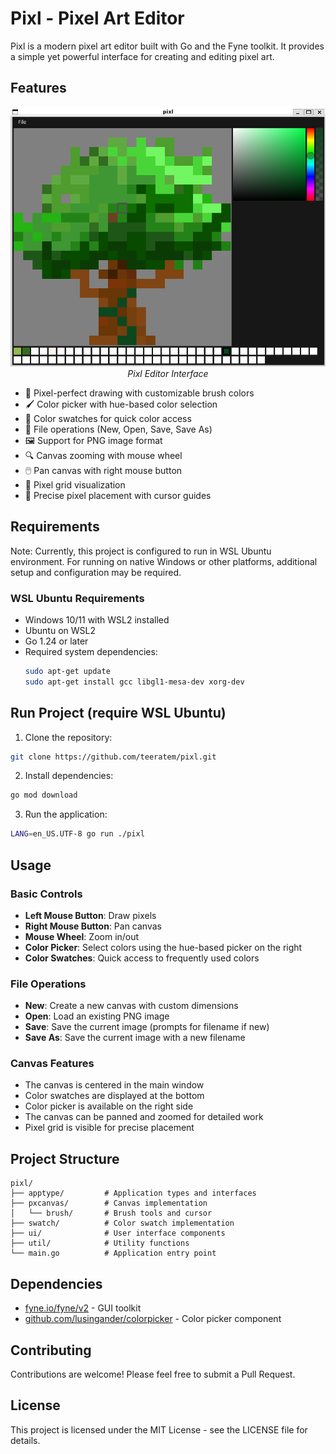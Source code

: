 # Pixl - Pixel Art Editor

Pixl is a modern pixel art editor built with Go and the Fyne toolkit. It provides a simple yet powerful interface for creating and editing pixel art.

## Features

<div align="center">
  <img src="assets/images/screenshot.png" alt="Pixl Editor Screenshot" width="800"/>
  <br>
  <em>Pixl Editor Interface</em>
</div>

- 🎨 Pixel-perfect drawing with customizable brush colors
- 🖌️ Color picker with hue-based color selection
- 🎯 Color swatches for quick color access
- 📁 File operations (New, Open, Save, Save As)
- 🖼️ Support for PNG image format
- 🔍 Canvas zooming with mouse wheel
- 🖱️ Pan canvas with right mouse button
- 📏 Pixel grid visualization
- 🎯 Precise pixel placement with cursor guides

## Requirements
Note: Currently, this project is configured to run in WSL Ubuntu environment. For running on native Windows or other platforms, additional setup and configuration may be required.

### WSL Ubuntu Requirements
- Windows 10/11 with WSL2 installed
- Ubuntu on WSL2
- Go 1.24 or later
- Required system dependencies:
  ```bash
  sudo apt-get update
  sudo apt-get install gcc libgl1-mesa-dev xorg-dev
  ```

## Run Project (require WSL Ubuntu)

1. Clone the repository:
```bash
git clone https://github.com/teeratem/pixl.git
```

2. Install dependencies:
```bash
go mod download
```

3. Run the application:
```bash
LANG=en_US.UTF-8 go run ./pixl 
```

## Usage

### Basic Controls

- **Left Mouse Button**: Draw pixels
- **Right Mouse Button**: Pan canvas
- **Mouse Wheel**: Zoom in/out
- **Color Picker**: Select colors using the hue-based picker on the right
- **Color Swatches**: Quick access to frequently used colors

### File Operations

- **New**: Create a new canvas with custom dimensions
- **Open**: Load an existing PNG image
- **Save**: Save the current image (prompts for filename if new)
- **Save As**: Save the current image with a new filename

### Canvas Features

- The canvas is centered in the main window
- Color swatches are displayed at the bottom
- Color picker is available on the right side
- The canvas can be panned and zoomed for detailed work
- Pixel grid is visible for precise placement

## Project Structure

```
pixl/
├── apptype/         # Application types and interfaces
├── pxcanvas/        # Canvas implementation
│   └── brush/       # Brush tools and cursor
├── swatch/          # Color swatch implementation
├── ui/              # User interface components
├── util/            # Utility functions
└── main.go          # Application entry point
```

## Dependencies

- [fyne.io/fyne/v2](https://github.com/fyne-io/fyne) - GUI toolkit
- [github.com/lusingander/colorpicker](https://github.com/lusingander/colorpicker) - Color picker component

## Contributing

Contributions are welcome! Please feel free to submit a Pull Request.

## License

This project is licensed under the MIT License - see the LICENSE file for details.
